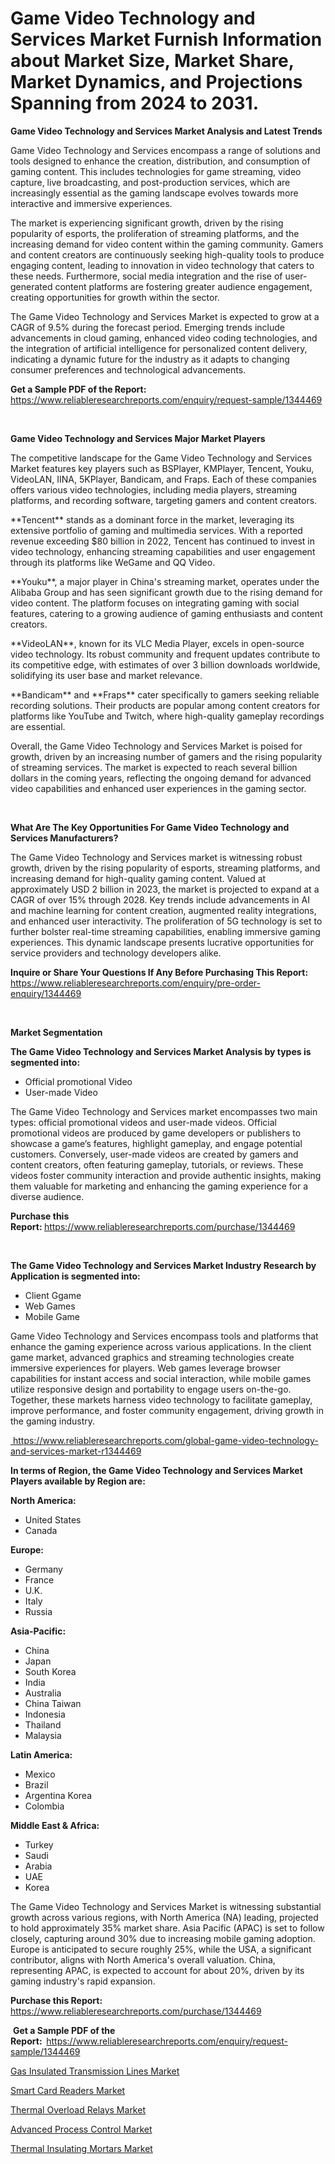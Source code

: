 <p><h1>Game Video Technology and Services Market Furnish Information about Market Size, Market Share, Market Dynamics, and Projections Spanning from 2024 to 2031.</h1></p><p><strong>Game Video Technology and Services Market Analysis and Latest Trends</strong></p>
<p><p>Game Video Technology and Services encompass a range of solutions and tools designed to enhance the creation, distribution, and consumption of gaming content. This includes technologies for game streaming, video capture, live broadcasting, and post-production services, which are increasingly essential as the gaming landscape evolves towards more interactive and immersive experiences.</p><p>The market is experiencing significant growth, driven by the rising popularity of esports, the proliferation of streaming platforms, and the increasing demand for video content within the gaming community. Gamers and content creators are continuously seeking high-quality tools to produce engaging content, leading to innovation in video technology that caters to these needs. Furthermore, social media integration and the rise of user-generated content platforms are fostering greater audience engagement, creating opportunities for growth within the sector.</p><p>The Game Video Technology and Services Market is expected to grow at a CAGR of 9.5% during the forecast period. Emerging trends include advancements in cloud gaming, enhanced video coding technologies, and the integration of artificial intelligence for personalized content delivery, indicating a dynamic future for the industry as it adapts to changing consumer preferences and technological advancements.</p></p>
<p><strong>Get a Sample PDF of the Report:&nbsp;</strong> <a href="https://www.reliableresearchreports.com/enquiry/request-sample/1344469?utm_campaign=116&utm_medium=2&utm_source=Github&utm_content=ia&utm_term=30092024&utm_id=game-video-technology-and-services">https://www.reliableresearchreports.com/enquiry/request-sample/1344469</a></p>
<p>&nbsp;</p>
<p><strong>Game Video Technology and Services Major Market Players</strong></p>
<p><p>The competitive landscape for the Game Video Technology and Services Market features key players such as BSPlayer, KMPlayer, Tencent, Youku, VideoLAN, IINA, 5KPlayer, Bandicam, and Fraps. Each of these companies offers various video technologies, including media players, streaming platforms, and recording software, targeting gamers and content creators.</p><p>**Tencent** stands as a dominant force in the market, leveraging its extensive portfolio of gaming and multimedia services. With a reported revenue exceeding $80 billion in 2022, Tencent has continued to invest in video technology, enhancing streaming capabilities and user engagement through its platforms like WeGame and QQ Video.</p><p>**Youku**, a major player in China's streaming market, operates under the Alibaba Group and has seen significant growth due to the rising demand for video content. The platform focuses on integrating gaming with social features, catering to a growing audience of gaming enthusiasts and content creators.</p><p>**VideoLAN**, known for its VLC Media Player, excels in open-source video technology. Its robust community and frequent updates contribute to its competitive edge, with estimates of over 3 billion downloads worldwide, solidifying its user base and market relevance.</p><p>**Bandicam** and **Fraps** cater specifically to gamers seeking reliable recording solutions. Their products are popular among content creators for platforms like YouTube and Twitch, where high-quality gameplay recordings are essential.</p><p>Overall, the Game Video Technology and Services Market is poised for growth, driven by an increasing number of gamers and the rising popularity of streaming services. The market is expected to reach several billion dollars in the coming years, reflecting the ongoing demand for advanced video capabilities and enhanced user experiences in the gaming sector.</p></p>
<p>&nbsp;</p>
<p><strong>What Are The Key Opportunities For Game Video Technology and Services Manufacturers?</strong></p>
<p><p>The Game Video Technology and Services market is witnessing robust growth, driven by the rising popularity of esports, streaming platforms, and increasing demand for high-quality gaming content. Valued at approximately USD 2 billion in 2023, the market is projected to expand at a CAGR of over 15% through 2028. Key trends include advancements in AI and machine learning for content creation, augmented reality integrations, and enhanced user interactivity. The proliferation of 5G technology is set to further bolster real-time streaming capabilities, enabling immersive gaming experiences. This dynamic landscape presents lucrative opportunities for service providers and technology developers alike.</p></p>
<p><strong>Inquire or Share Your Questions If Any Before Purchasing This Report:</strong> <a href="https://www.reliableresearchreports.com/enquiry/pre-order-enquiry/1344469?utm_campaign=116&utm_medium=2&utm_source=Github&utm_content=ia&utm_term=30092024&utm_id=game-video-technology-and-services">https://www.reliableresearchreports.com/enquiry/pre-order-enquiry/1344469</a></p>
<p>&nbsp;</p>
<p><strong>Market Segmentation</strong></p>
<p><strong>The Game Video Technology and Services Market Analysis by types is segmented into:</strong></p>
<p><ul><li>Official promotional Video</li><li>User-made Video</li></ul></p>
<p><p>The Game Video Technology and Services market encompasses two main types: official promotional videos and user-made videos. Official promotional videos are produced by game developers or publishers to showcase a game’s features, highlight gameplay, and engage potential customers. Conversely, user-made videos are created by gamers and content creators, often featuring gameplay, tutorials, or reviews. These videos foster community interaction and provide authentic insights, making them valuable for marketing and enhancing the gaming experience for a diverse audience.</p></p>
<p><strong>Purchase this Report:&nbsp;</strong><a href="https://www.reliableresearchreports.com/purchase/1344469?utm_campaign=116&utm_medium=2&utm_source=Github&utm_content=ia&utm_term=30092024&utm_id=game-video-technology-and-services">https://www.reliableresearchreports.com/purchase/1344469</a></p>
<p>&nbsp;</p>
<p><strong>The Game Video Technology and Services Market Industry Research by Application is segmented into:</strong></p>
<p><ul><li>Client Ggame</li><li>Web Games</li><li>Mobile Game</li></ul></p>
<p><p>Game Video Technology and Services encompass tools and platforms that enhance the gaming experience across various applications. In the client game market, advanced graphics and streaming technologies create immersive experiences for players. Web games leverage browser capabilities for instant access and social interaction, while mobile games utilize responsive design and portability to engage users on-the-go. Together, these markets harness video technology to facilitate gameplay, improve performance, and foster community engagement, driving growth in the gaming industry.</p></p>
<p><a href="https://www.reliableresearchreports.com/global-game-video-technology-and-services-market-r1344469?utm_campaign=116&utm_medium=2&utm_source=Github&utm_content=ia&utm_term=30092024&utm_id=game-video-technology-and-services">&nbsp;https://www.reliableresearchreports.com/global-game-video-technology-and-services-market-r1344469</a></p>
<p><strong>In terms of Region, the Game Video Technology and Services Market Players available by Region are:</strong></p>
<p>
    <p> <strong> North America: </strong>
        <ul>
            <li>United States</li>
            <li>Canada</li>
        </ul>
        </p> 
    <p> <strong> Europe: </strong>
        <ul>
            <li>Germany</li>
            <li>France</li>
            <li>U.K.</li>
            <li>Italy</li>
            <li>Russia</li>
        </ul>
        </p> 
    <p> <strong> Asia-Pacific: </strong>
        <ul>
            <li>China</li>
            <li>Japan</li>
            <li>South Korea</li>
            <li>India</li>
            <li>Australia</li>
            <li>China Taiwan</li>
            <li>Indonesia</li>
            <li>Thailand</li>
            <li>Malaysia</li>
        </ul>
        </p> 
    <p> <strong> Latin America: </strong>
        <ul>
            <li>Mexico</li>
            <li>Brazil</li>
            <li>Argentina Korea</li>
            <li>Colombia</li>
        </ul>
        </p> 
    <p> <strong> Middle East & Africa: </strong>
        <ul>
            <li>Turkey</li>
            <li>Saudi</li>
            <li>Arabia</li>
            <li>UAE</li>
            <li>Korea</li>
        </ul>
    </p>
    </p>
<p><p>The Game Video Technology and Services Market is witnessing substantial growth across various regions, with North America (NA) leading, projected to hold approximately 35% market share. Asia Pacific (APAC) is set to follow closely, capturing around 30% due to increasing mobile gaming adoption. Europe is anticipated to secure roughly 25%, while the USA, a significant contributor, aligns with North America's overall valuation. China, representing APAC, is expected to account for about 20%, driven by its gaming industry's rapid expansion.</p></p>
<p><strong>Purchase this Report: </strong><a href="https://www.reliableresearchreports.com/purchase/1344469?utm_campaign=116&utm_medium=2&utm_source=Github&utm_content=ia&utm_term=30092024&utm_id=game-video-technology-and-services">https://www.reliableresearchreports.com/purchase/1344469</a></p>
<p>&nbsp;<strong>Get a Sample PDF of the Report:&nbsp;&nbsp;</strong><a href="https://www.reliableresearchreports.com/enquiry/request-sample/1344469?utm_campaign=116&utm_medium=2&utm_source=Github&utm_content=ia&utm_term=30092024&utm_id=game-video-technology-and-services">https://www.reliableresearchreports.com/enquiry/request-sample/1344469</a></p>
<p><strong></strong></p>
<p><p><a href="https://www.linkedin.com/pulse/global-gas-insulated-transmission-lines-market-opportunities-dgbvc?utm_campaign=116&utm_medium=2&utm_source=Github&utm_content=ia&utm_term=30092024&utm_id=game-video-technology-and-services">Gas Insulated Transmission Lines Market</a></p><p><a href="https://issuu.com/reportprime-2/docs/smart-card-readers-market-size-2030_79408ad23e8b76?utm_campaign=116&utm_medium=2&utm_source=Github&utm_content=ia&utm_term=30092024&utm_id=game-video-technology-and-services">Smart Card Readers Market</a></p><p><a href="https://issuu.com/reportprime-2/docs/thermal-overload-relays-market-size_93adf8ed37436a?utm_campaign=116&utm_medium=2&utm_source=Github&utm_content=ia&utm_term=30092024&utm_id=game-video-technology-and-services">Thermal Overload Relays Market</a></p><p><a href="https://www.linkedin.com/pulse/global-advanced-process-control-market-opportunities-challenges2024-4qadc?utm_campaign=116&utm_medium=2&utm_source=Github&utm_content=ia&utm_term=30092024&utm_id=game-video-technology-and-services">Advanced Process Control Market</a></p><p><a href="https://github.com/naodanhluon8/Market-Research-Report-List-1/blob/main/thermal-insulating-mortars-market.md?utm_campaign=116&utm_medium=2&utm_source=Github&utm_content=ia&utm_term=30092024&utm_id=game-video-technology-and-services">Thermal Insulating Mortars Market</a></p></p>